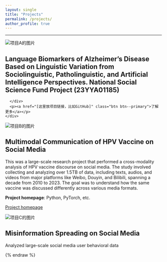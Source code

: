 ```yaml
---
layout: single
title: "Projects"
permalink: /projects/
author_profile: true
---
```


---

<div class="feature__wrapper">

<div class="feature__item--right">
  <div class="archive__item">
    <div class="archive__item-teaser">
      <img src="{{ site.baseurl }}/images/project-a.jpg" alt="项目A的图片">
    </div>
    <div class="archive__item-body">
      <h2 class="archive__item-title">Language Biomarkers of Alzheimer’s Disease Based on Linguistic Variation from Sociolinguistic, Patholinguistic, and Artificial Intelligence Perspectives. National Social Science Fund Project (23YYA01185)</h2> 
      <div class="archive__item-excerpt">
        
      </div>
      <p><a href="[这里放项目链接，比如GitHub]" class="btn btn--primary">了解更多</a></p>
    </div>
  </div>
</div>
<div class="feature__item--left">
  <div class="archive__item">
    <div class="archive__item-teaser">
      <img src="{{ site.baseurl }}/images/project-b.png" alt="项目B的图片">
    </div>
    <div class="archive__item-body">
      <h2 class="archive__item-title">Multimodal Communication of HPV Vaccine on Social Media</h2>
      <div class="archive__item-excerpt">
        <p>This was a large-scale research project that performed a cross-modality analysis of HPV vaccine discourse on social media. The study involved collecting and analyzing over 1.5TB of data, including texts, audios, and videos from major platforms like Weibo, Douyin, and Bilibili, spanning a decade from 2010 to 2023. The goal was to understand how the same vaccine was discussed differently across various media formats.</p>
        <p><strong>Project homepage</strong>: Python, PyTorch, etc.</p>
      </div>
      <p><a href="https://heliumnm.github.io/same-vaccine-diff-voices/" class="btn btn--primary">Project homepage</a></p>
    </div>
  </div>
</div>
<div class="feature__item--right">
  <div class="archive__item">
    <div class="archive__item-teaser">
      <img src="{{ site.baseurl }}/images/project-c.gif" alt="项目C的图片">
    </div>
    <div class="archive__item-body">
      <h2 class="archive__item-title">Misinformation Spreading on Social Media</h2>
      <div class="archive__item-excerpt">
        <p> Analyzed large-scale social media user behavioral data </p>
      </div>
      <p></p>
    </div>
  </div>
</div>
</div>
{% endraw %}
